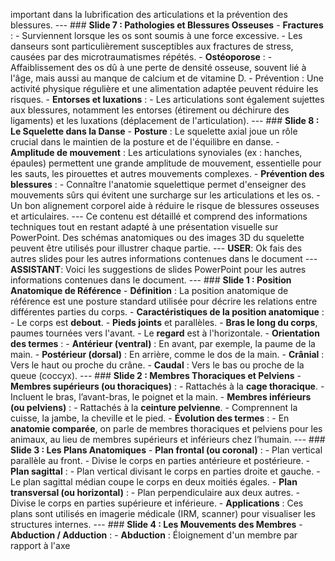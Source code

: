 important dans la lubrification des articulations et la prévention des blessures. --- ### **Slide 7 : Pathologies et Blessures Osseuses** - **Fractures** : - Surviennent lorsque les os sont soumis à une force excessive. - Les danseurs sont particulièrement susceptibles aux fractures de stress, causées par des microtraumatismes répétés. - **Ostéoporose** : - Affaiblissement des os dû à une perte de densité osseuse, souvent lié à l'âge, mais aussi au manque de calcium et de vitamine D. - Prévention : Une activité physique régulière et une alimentation adaptée peuvent réduire les risques. - **Entorses et luxations** : - Les articulations sont également sujettes aux blessures, notamment les entorses (étirement ou déchirure des ligaments) et les luxations (déplacement de l'articulation). --- ### **Slide 8 : Le Squelette dans la Danse** - **Posture** : Le squelette axial joue un rôle crucial dans le maintien de la posture et de l'équilibre en danse. - **Amplitude de mouvement** : Les articulations synoviales (ex : hanches, épaules) permettent une grande amplitude de mouvement, essentielle pour les sauts, les pirouettes et autres mouvements complexes. - **Prévention des blessures** : - Connaître l'anatomie squelettique permet d'enseigner des mouvements sûrs qui évitent une surcharge sur les articulations et les os. - Un bon alignement corporel aide à réduire le risque de blessures osseuses et articulaires. --- Ce contenu est détaillé et comprend des informations techniques tout en restant adapté à une présentation visuelle sur PowerPoint. Des schémas anatomiques ou des images 3D du squelette peuvent être utilisés pour illustrer chaque partie. --- **USER**: Ok fais des autres slides pour les autres informations contenues dans le document --- **ASSISTANT**: Voici les suggestions de slides PowerPoint pour les autres informations contenues dans le document. --- ### **Slide 1 : Position Anatomique de Référence** - **Définition** : La position anatomique de référence est une posture standard utilisée pour décrire les relations entre différentes parties du corps. - **Caractéristiques de la position anatomique** : - Le corps est **debout**. - **Pieds joints** et parallèles. - **Bras le long du corps**, paumes tournées vers l'avant. - Le **regard** est à l'horizontale. - **Orientation des termes** : - **Antérieur (ventral)** : En avant, par exemple, la paume de la main. - **Postérieur (dorsal)** : En arrière, comme le dos de la main. - **Crânial** : Vers le haut ou proche du crâne. - **Caudal** : Vers le bas ou proche de la queue (coccyx). --- ### **Slide 2 : Membres Thoraciques et Pelviens** - **Membres supérieurs (ou thoraciques)** : - Rattachés à la **cage thoracique**. - Incluent le bras, l’avant-bras, le poignet et la main. - **Membres inférieurs (ou pelviens)** : - Rattachés à la **ceinture pelvienne**. - Comprennent la cuisse, la jambe, la cheville et le pied. - **Évolution des termes** : - En **anatomie comparée**, on parle de membres thoraciques et pelviens pour les animaux, au lieu de membres supérieurs et inférieurs chez l’humain. --- ### **Slide 3 : Les Plans Anatomiques** - **Plan frontal (ou coronal)** : - Plan vertical parallèle au front. - Divise le corps en parties antérieure et postérieure. - **Plan sagittal** : - Plan vertical divisant le corps en parties droite et gauche. - Le plan sagittal médian coupe le corps en deux moitiés égales. - **Plan transversal (ou horizontal)** : - Plan perpendiculaire aux deux autres. - Divise le corps en parties supérieure et inférieure. - **Applications** : Ces plans sont utilisés en imagerie médicale (IRM, scanner) pour visualiser les structures internes. --- ### **Slide 4 : Les Mouvements des Membres** - **Abduction / Adduction** : - **Abduction** : Éloignement d'un membre par rapport à l'axe
